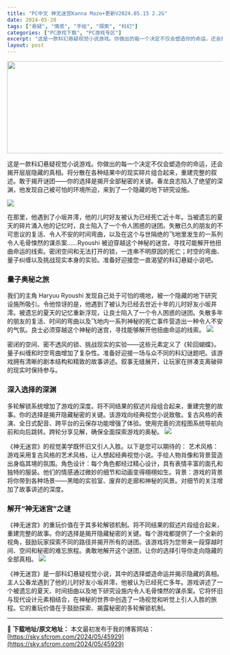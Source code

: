 ```yaml
---
title: "PC中文 神无迷宫Kanna Maze+更新V2024.05.15 2.2G"
date: 2024-05-20
tags: ["悬疑", "情感", "手绘", "探索", "科幻"]
categories: ["PC游戏下载", "PC游戏专区"]
excerpt: "这是一款科幻悬疑视觉小说游戏。你做出的每一个决定不仅会塑造你的命运，还会揭开层层隐藏的真相。将分散在各种结果中的现实碎片组合起来，重建完整的叙述。敢于揭开谜团——你的选择是揭开全部秘密的关键。春龙良志陷入了绝望的深渊，他发现自己被可怕的环境所迫，来到了一个隐藏的地下研究设施。 在那里，他遇到了小坂井&hellip;"
layout: post
---
```


<img class="aligncenter size-full wp-image-45925" src="https://sky.sfcrom.com/wp-content/uploads/2024/05/20240520172450-528ed.jpeg" alt="" width="1200" height="215" />

这是一款科幻悬疑视觉小说游戏。你做出的每一个决定不仅会塑造你的命运，还会揭开层层隐藏的真相。将分散在各种结果中的现实碎片组合起来，重建完整的叙述。敢于揭开谜团——你的选择是揭开全部秘密的关键。春龙良志陷入了绝望的深渊，他发现自己被可怕的环境所迫，来到了一个隐藏的地下研究设施。

<img src="https://sky.sfcrom.com/wp-content/uploads/2024/05/20240520172450-d53a1.jpeg" />

在那里，他遇到了小坂井澪，他的儿时好友被认为已经死亡近十年。当被遗忘的夏天的碎片涌入他的记忆时，良士陷入了一个令人困惑的谜团。失散已久的朋友的不可思议的复活、令人不安的时间弯曲，以及在这个与世隔绝的飞地里发生的一系列令人毛骨悚然的谋杀案……Ryoushi 被迫穿越这个神秘的迷宫，寻找可能解开他扭曲命运的线索。密闭空间和无法打开的锁，一连串不明原因的死亡；时空的弯曲、量子纠缠以及挑战现实本身的实验。准备好迎接您一直渴望的科幻悬疑小说吧。
<h3>量子奥秘之旅</h3>
我们的主角 Haryuu Ryoushi 发现自己处于可怕的境地，被一个隐藏的地下研究设施所吸引。令他惊讶的是，他遇到了被认为已经去世近十年的儿时好友小坂井澪。被遗忘的夏天的记忆重新浮现，让良士陷入了一个令人困惑的谜团。失散多年的朋友的复活、时间的弯曲以及飞地内一系列神秘的死亡事件营造出一种令人不安的气氛。良士必须穿越这个神秘的迷宫，寻找能够解开他扭曲命运的线索。

<img src="https://sky.sfcrom.com/wp-content/uploads/2024/05/20240520172451-1c6c2.jpeg" />

密闭的空间、密不透风的锁、挑战现实的实验——这些元素定义了《轮回蝴蝶》。量子纠缠和时空弯曲增加了复杂性。准备好迎接一场与众不同的科幻谜题吧。该游戏拥有清晰的剧本结构和精致的故事讲述。叙事无缝展开，让玩家在拼凑支离破碎的现实时保持参与。
<h3>深入选择的深渊</h3>
多轮解锁系统增加了游戏的深度。将不同结果的叙述片段组合起来，重建完整的故事。你的选择是揭开隐藏秘密的关键。该游戏向经典视觉小说致敬。复古风格的表演、全日式配音、跨平台的云保存功能增强了体验。使用完善的流程图系统导航向前和向后跳转。跨轮分享见解，确保全面探索游戏的奥秘。

<img src="https://sky.sfcrom.com/wp-content/uploads/2024/05/20240520172451-6aaad.jpeg" />

《神无迷宫》的视觉美学既怀旧又引人入胜。以下是您可以期待的： 艺术风格：游戏采用复古风格的艺术风格，让人想起经典视觉小说。手绘人物肖像和背景营造出身临其境的氛围。角色设计：每个角色都经过精心设计，具有表情丰富的面孔和独特的服装。他们的情感通过微妙的细节和动画变得栩栩如生。背景：游戏的背景将你带到各种场景——黑暗的实验室、废弃的走廊和神秘的风景。对细节的关注增加了故事讲述的深度。
<h3>解开“神无迷宫”之谜</h3>
《神无迷宫》的重玩价值在于其多轮解锁机制。将不同结果的叙述片段组合起来，重建完整的故事。你的选择是揭开隐藏秘密的关键。每个游戏都提供了一个全新的视角，鼓励玩家探索不同的路径并揭开所有的谜团。该游戏将为您带来一段穿越时间、空间和秘密的难忘旅程。勇敢地解开这个谜团，让你的选择引导你走向隐藏的全部真相。

<img src="https://sky.sfcrom.com/wp-content/uploads/2024/05/20240520172457-210c2.jpeg" />

《神无迷宫》是一部科幻悬疑视觉小说，其中的选择塑造命运并揭示隐藏的真相。主人公春龙遇到了他的儿时好友小坂井澪，他被认为已经死亡多年。游戏讲述了一个被遗忘的夏天、时间扭曲以及地下研究设施内令人毛骨悚然的谋杀案。它将怀旧与现代设计元素相结合，在神秘的世界中创造了一场视觉和听觉上引人入胜的旅程。它的重玩价值在于鼓励探索、揭露秘密的多轮解锁机制。

---
📖 **下载地址/原文地址：** 本文最初发布于我的博客网站：[https://sky.sfcrom.com/2024/05/45929](https://sky.sfcrom.com/2024/05/45929)
